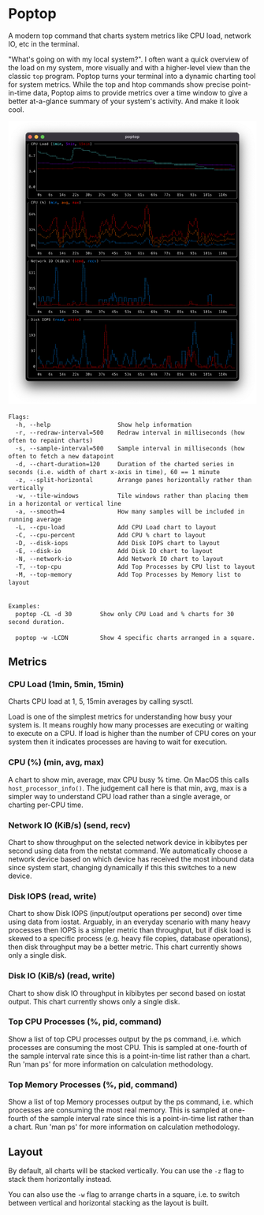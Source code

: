 # Poptop

A modern top command that charts system metrics like CPU load, network IO, etc in the terminal.

"What's going on with my local system?". I often want a quick overview of the load on my system, more visually and with a higher-level view than the classic `top` program. Poptop turns your terminal into a dynamic charting tool for system metrics. While the top and htop commands show precise point-in-time data, Poptop aims to provide metrics over a time window to give a better at-a-glance summary of your system's activity. And make it look cool.

<a href="http://www.youtube.com/watch?feature=player_embedded&v=sk_Xbdyac-g
" target="_blank"><img src="https://github.com/bakks/poptop/raw/main/assets/screenshot.png" 
alt="Video of Poptop" /></a>

```
Flags:
  -h, --help                   Show help information
  -r, --redraw-interval=500    Redraw interval in milliseconds (how often to repaint charts)
  -s, --sample-interval=500    Sample interval in milliseconds (how often to fetch a new datapoint
  -d, --chart-duration=120     Duration of the charted series in seconds (i.e. width of chart x-axis in time), 60 == 1 minute
  -z, --split-horizontal       Arrange panes horizontally rather than vertically
  -w, --tile-windows           Tile windows rather than placing them in a horizontal or vertical line
  -a, --smooth=4               How many samples will be included in running average
  -L, --cpu-load               Add CPU Load chart to layout
  -C, --cpu-percent            Add CPU % chart to layout
  -D, --disk-iops              Add Disk IOPS chart to layout
  -E, --disk-io                Add Disk IO chart to layout
  -N, --network-io             Add Network IO chart to layout
  -T, --top-cpu                Add Top Processes by CPU list to layout
  -M, --top-memory             Add Top Processes by Memory list to layout


Examples:
  poptop -CL -d 30        Show only CPU Load and % charts for 30 second duration.

  poptop -w -LCDN         Show 4 specific charts arranged in a square.
```

## Metrics

### CPU Load (1min, 5min, 15min)

Charts CPU load at 1, 5, 15min averages by calling sysctl.

Load is one of the simplest metrics for understanding how busy your system is. It means roughly how many processes are executing or waiting to execute on a CPU. If load is higher than the number of CPU cores on your system then it indicates processes are having to wait for execution.

### CPU (%) (min, avg, max)

A chart to show min, average, max CPU busy % time. On MacOS this calls `host_processor_info()`. The judgement call here is that min, avg, max is a simpler way to understand CPU load rather than a single average, or charting per-CPU time.

### Network IO (KiB/s) (send, recv)

Chart to show throughput on the selected network device in kibibytes per second using data from the netstat command. We automatically choose a network device based on which device has received the most inbound data since system start, changing dynamically if this this switches to a new device.

### Disk IOPS (read, write)

Chart to show Disk IOPS (input/output operations per second) over time using data from iostat. Arguably, in an everyday scenario with many heavy processes then IOPS is a simpler metric than throughput, but if disk load is skewed to a specific process (e.g. heavy file copies, database operations), then disk throughput may be a better metric. This chart currently shows only a single disk.

### Disk IO (KiB/s) (read, write)

Chart to show disk IO throughput in kibibytes per second based on iostat output. This chart currently shows only a single disk.

### Top CPU Processes (%, pid, command)

Show a list of top CPU processes output by the ps command, i.e. which processes are consuming the most CPU. This is sampled at one-fourth of the sample interval rate since this is a point-in-time list rather than a chart. Run 'man ps' for more information on calculation methodology.

### Top Memory Processes (%, pid, command)

Show a list of top Memory processes output by the ps command, i.e. which processes are consuming the most real memory. This is sampled at one-fourth of the sample interval rate since this is a point-in-time list rather than a chart. Run 'man ps' for more information on calculation methodology.

## Layout

By default, all charts will be stacked vertically. You can use the `-z` flag to stack them horizontally instead.

You can also use the `-w` flag to arrange charts in a square, i.e. to switch between vertical and horizontal stacking as the layout is built.
